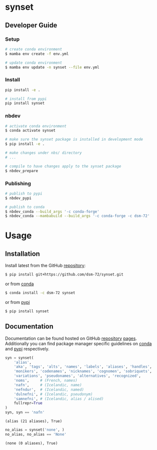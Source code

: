 # synset

<!-- WARNING: THIS FILE WAS AUTOGENERATED! DO NOT EDIT! -->

## Developer Guide

### Setup

``` sh
# create conda environment
$ mamba env create -f env.yml

# update conda environment
$ mamba env update -n synset --file env.yml
```

### Install

``` sh
pip install -e .

# install from pypi
pip install synset
```

### nbdev

``` sh
# activate conda environment
$ conda activate synset

# make sure the synset package is installed in development mode
$ pip install -e .

# make changes under nbs/ directory
# ...

# compile to have changes apply to the synset package
$ nbdev_prepare
```

### Publishing

``` sh
# publish to pypi
$ nbdev_pypi

# publish to conda
$ nbdev_conda --build_args '-c conda-forge'
$ nbdev_conda --mambabuild --build_args '-c conda-forge -c dsm-72'
```

# Usage

## Installation

Install latest from the GitHub
[repository](https://github.com/dsm-72/synset):

``` sh
$ pip install git+https://github.com/dsm-72/synset.git
```

or from [conda](https://anaconda.org/dsm-72/synset)

``` sh
$ conda install -c dsm-72 synset
```

or from [pypi](https://pypi.org/project/synset/)

``` sh
$ pip install synset
```

## Documentation

Documentation can be found hosted on GitHub
[repository](https://github.com/dsm-72/synset)
[pages](https://dsm-72.github.io/synset/). Additionally you can find
package manager specific guidelines on
[conda](https://anaconda.org/dsm-72/synset) and
[pypi](https://pypi.org/project/synset/) respectively.

``` python
syn = synset(
    'alias', 
    'aka', 'tags', 'alts', 'names', 'labels', 'aliases', 'handles', 
    'monikers', 'codenames', 'nicknames', 'cognomen', 'sobriquets', 
    'variations', 'pseudonames', 'alternatives', 'recognized',
    'noms',     # (French, names)
    'nafn',     # (Icelandic, name)
    'nefndur',  # (Icelandic, named)
    'dulnefni', # (Icelandic, pseudonym)
    'samnefni', # (Icelandic, alias / alised)
    fullrepr=True
)
syn, syn == 'nafn'
```

    (alias (21 aliases), True)

``` python
no_alias = synset('none', )
no_alias, no_alias == 'None'
```

    (none (0 aliases), True)

